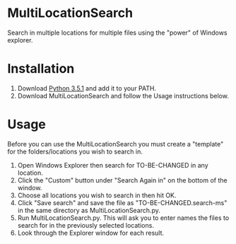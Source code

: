 # MultiLocationSearch
Search in multiple locations for multiple files using the "power" of Windows explorer.

# Installation
1. Download [Python 3.5.1](https://www.python.org/downloads/) and add it to your PATH.
2. Download MultiLocationSearch and follow the Usage instructions below.

# Usage
Before you can use the MultiLocationSearch you must create a "template" for the folders/locations you wish to search in.

1. Open Windows Explorer then search for TO-BE-CHANGED in any location.
2. Click the "Custom" button under "Search Again in" on the bottom of the window.
3. Choose all locations you wish to search in then hit OK.
4. Click "Save search" and save the file as "TO-BE-CHANGED.search-ms" in the same directory as MultiLocationSearch.py.
5. Run MultiLocationSearch.py. This will ask you to enter names the files to search for in the previously selected locations.
6. Look through the Explorer window for each result.

